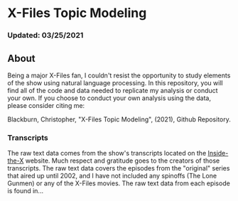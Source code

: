 # X-Files Topic Modeling
### Updated: 03/25/2021

## About

Being a major X-Files fan, I couldn't resist the opportunity to study elements of the show using natural language processing. In this repository, you will find all of the code and data needed to replicate my analysis or conduct your own. If you choose to conduct your own analysis using the data, please consider citing me:

Blackburn, Christopher, "X-Files Topic Modeling", (2021), Github Repository. 


### Transcripts

The raw text data comes from the show's transcripts located on the [Inside-the-X](http://www.insidethex.co.uk/#one) website. Much respect and gratitude goes to the creators of those transcripts. The raw text data covers the episodes from the "original" series that aired up until 2002, and I have not included any spinoffs (The Lone Gunmen) or any of the X-Files movies. The raw text data from each episode is found in...




